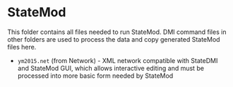# StateMod #

This folder contains all files needed to run StateMod.
DMI command files in other folders are used to process the data and copy generated StateMod files here.

* `ym2015.net` (from Network) - XML network compatible with StateDMI and StateMod GUI,
which allows interactive editing and must be processed into more basic form needed by StateMod
